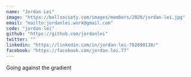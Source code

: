 ```yaml
---
name: "Jordan Lei"
image: "https://bellsociety.com/images/members/2020/jordan-lei.jpg"
email: "mailto:jordanlei.work@gmail.com"
code: "jordan-lei"
github: "https://github.com/jordanlei"
twitter: ""
linkedin: "https://linkedin.com/in/jordan-lei-782890130/"
facebook: "https://facebook.com/jordan.lei.77"
---
```

Going against the gradient